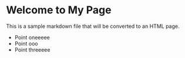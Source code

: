 # Welcome to My Page

This is a sample markdown file that will be converted to an HTML page.

- Point oneeeee
- Point ooo
- Point threeeee